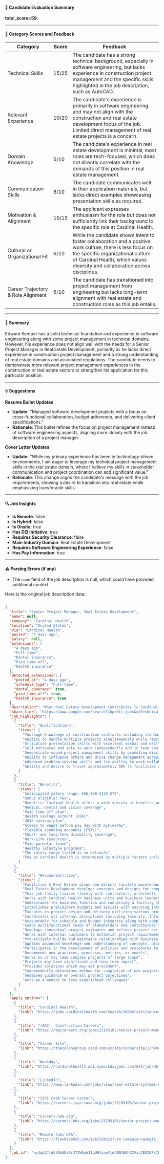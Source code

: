 #### 📄 Candidate Evaluation Summary

**total_score=59**:  

---

#### 🎯 Category Scores and Feedback

| Category                        | Score   | Feedback                                                                                                                                                                                                                         |
|---------------------------------|---------|----------------------------------------------------------------------------------------------------------------------------------------------------------------------------------------------------------------------------------|
| Technical Skills                | 15/25  | The candidate has a strong technical background, especially in software engineering, but lacks experience in construction project management and the specific skills highlighted in the job description, such as AutoCAD.          |
| Relevant Experience             | 10/20  | The candidate's experience is primarily in software engineering and may not align with the construction and real estate development focus of the job. Limited direct management of real estate projects is a concern.               |
| Domain Knowledge                | 5/10   | The candidate's experience in real estate development is minimal; most roles are tech-focused, which does not directly correlate with the demands of this position in real estate management.                                   |
| Communication Skills            | 8/10   | The candidate communicates well in their application materials, but lacks direct examples showcasing presentation skills as required.                                                                                             |
| Motivation & Alignment          | 10/15  | The applicant expresses enthusiasm for the role but does not sufficiently link their background to the specific role at Cardinal Health.                                                                                       |
| Cultural or Organizational Fit  | 6/10   | While the candidate shows intent to foster collaboration and a positive work culture, there is less focus on the specific organizational culture of Cardinal Health, which values diversity and collaboration across disciplines.  |
| Career Trajectory & Role Alignment | 5/10   | The candidate has transitioned into project management from engineering but lacks long-term alignment with real estate and construction roles as this job entails.                                                                  |

---

#### 🧾 Summary

Edward Kemper has a solid technical foundation and experience in software engineering along with some project management in technical domains. However, his experience does not align well with the needs for a Senior Project Manager in Real Estate Development, primarily as he lacks direct experience in construction project management and a strong understanding of real estate domains and associated regulations. The candidate needs to demonstrate more relevant project management experiences in the construction or real estate sectors to strengthen his application for this particular position.

---

#### 💡 Suggestions

**Resume Bullet Updates**  
- **Update**: "Managed software development projects with a focus on cross-functional collaboration, budget adherence, and delivering client specifications."
- **Rationale**: This bullet refines the focus on project management instead of software engineering aspects, aligning more closely with the job description of a project manager.

**Cover Letter Updates**  
- **Update**: "While my primary experience has been in technology-driven environments, I am eager to leverage my technical project management skills in the real estate domain, where I believe my skills in stakeholder communication and project coordination can add significant value."
- **Rationale**: This change aligns the candidate's message with the job requirements, showing a desire to transition into real estate while emphasizing transferable skills.

---

#### 🔍 Job Insights

- **Is Remote**: false  
- **Is Hybrid**: false  
- **Is Onsite**: true  
- **Has DEI Initiative**: true  
- **Requires Security Clearance**: false  
- **Main Industry Domain**: Real Estate Development  
- **Requires Software Engineering Experience**: false  
- **Has Pay Information**: true  

---

#### ⚠️ Parsing Errors (if any)

- The `name` field of the job description is null, which could have provided additional context.

Here is the original job description data:

```json

{
  "title": "Senior Project Manager, Real Estate Development",
  "name": null,
  "company": "Cardinal Health",
  "location": "United States",
  "via": "Cardinal Health",
  "posted": "4 days ago",
  "salary": null,
  "extensions": [
    "4 days ago",
    "Full-time",
    "Dental insurance",
    "Paid time off",
    "Health insurance"
  ],
  "detected_extensions": {
    "posted_at": "4 days ago",
    "schedule_type": "Full-time",
    "dental_coverage": true,
    "paid_time_off": true,
    "health_insurance": true
  },
  "description": "What Real Estate Development contributes to Cardinal Health\nFacilities & Real Estate plans and directs facility maintenance and food services as well as real estate activities including acquisitions, dispositions, leasing and property development.\n\nReal Estate Development develops concepts and designs for company facilities and manages property development projects within cost, time and quality requirements and constraints. This job family liaises closely with contractors, architects, and consultants during each phase of the project.\n\nResponsibilities\n\u2022 Works with Cardinal Health business units and business leaders to develop real estate projects that support their respective business functions.\n\u2022 Understands the business function and conceiving a facility that accommodates this function including corporate office, warehouses, pharmaceutical/medical products manufacturing and laboratories.\n\u2022 Establishes preliminary budgets and assists with securing internal capital approval after establishing a concept with support from internal and external design consultants.\n\u2022 Executes on project design and delivery utilizing various project delivery methods including Design/Build, Design/Bid/Build, and Construction Manager upon capital approval.\n\u2022 Coordinates all internal disciplines including Security, Information Technology, Quality & Regulatory, EH&S, Branding and Communications.\n\u2022 Accountable for schedule and budget integrity along with complete customer satisfaction.\n\u2022 Leads multifunctional teams of stakeholders and contributors to deliver large complex projects on time and under budget.\n\u2022 Develops conceptual project estimates and refines project estimates as the project concept is further developed.\n\u2022 Works with internal customers to establish project requirements, schedule and budget.\n\u2022 Pro-actively builds and maintains relationships with business leaders and independently interacts with outside facility partners and real estate providers.\n\nQualifications\n\u2022 Bachelor\u2019s degree in related field or equivalent work experience preferred\n\u2022 8+ years of experience in construction project management, project estimating and real estate development preferred\n\u2022 Strong working knowledge of Microsoft Office, Microsoft Project, Power Point, with some AutoCAD experience preferred\n\u2022 Strong technical knowledge of all building systems, structural, architectural, mechanical, electrical and fire suppression preferred\n\u2022 Thorough knowledge of construction contracts including standard contract clauses and AIA forms.\n\u2022 Ability to handle multiple projects simultaneously while reprioritizing as needs change.\n\u2022 Articulate presentation skills with excellent verbal and written communication at all levels\n\u2022 Self-motivated and able to work independently and in team environments\n\u2022 Demonstrate sound project management skills by promoting disciplined approach to stakeholders\n\u2022 Ability to influence others and drive change management across the organization\n\u2022 Advanced problem-solving skills and the ability to work collaboratively with a cross functional team to solve complex issues with innovative solutions\n\u2022 Ability and desire to travel approximately 50% to facilities and jobsites\n\nWhat is expected of you and others at this level\n\u2022 Applies advanced knowledge and understanding of concepts, principles, and technical capabilities to manage a wide variety of projects\n\u2022 Participates in the development of policies and procedures to achieve specific goals\n\u2022 Recommends new practices, processes, metrics, or models\n\u2022 Works on or may lead complex projects of large scope\n\u2022 Projects may have significant and long-term impact\n\u2022 Provides solutions which may set precedent\n\u2022 Independently determines method for completion of new projects\n\u2022 Receives guidance on overall project objectives\n\u2022 Acts as a mentor to less experienced colleagues\n\nAnticipated salary range: $86,400-$129,570\n\nBonus eligible: Yes\n\nBenefits: Cardinal Health offers a wide variety of benefits and programs to support health and well-being.\n\u2022 Medical, dental and vision coverage\n\u2022 Paid time off plan\n\u2022 Health savings account (HSA)\n\u2022 401k savings plan\n\u2022 Access to wages before pay day with myFlexPay\n\u2022 Flexible spending accounts (FSAs)\n\u2022 Short- and long-term disability coverage\n\u2022 Work-Life resources\n\u2022 Paid parental leave\n\u2022 Healthy lifestyle programs\n\nApplication window anticipated to close: 04/27/2025 *if interested in opportunity, please submit application as soon as possible.\n\nThe salary range listed is an estimate. Pay at Cardinal Health is determined by multiple factors including, but not limited to, a candidate\u2019s geographical location, relevant education, experience and skills and an evaluation of internal pay equity.\n\nCandidates who are back-to-work, people with disabilities, without a college degree, and Veterans are encouraged to apply.\n\nCardinal Health supports an inclusive workplace that values diversity of thought, experience and background. We celebrate the power of our differences to create better solutions for our customers by ensuring employees can be their authentic selves each day. Cardinal Health is an Equal Opportunity/Affirmative Action employer. All qualified applicants will receive consideration for employment without regard to race, religion, color, national origin, ancestry, age, physical or mental disability, sex, sexual orientation, gender identity/expression, pregnancy, veteran status, marital status, creed, status with regard to public assistance, genetic status or any other status protected by federal, state or local law.",
  "share_link": "https://www.google.com/search?ibp=htl;jobs&q=Technical+Project+Manager&htidocid=5pQHkZrgbMXrfja-AAAAAA%3D%3D&hl=en-US&shndl=37&shmd=H4sIAAAAAAAA_xWOuwrCQBBFsc0nWE0tmhXBRkufCIIYrMMmGXY3bGaWnUHyR_6mSXO7c84tfoviWiEFzvDK3GOr8LRkHeY1vNFGuIhaRTjjFyOnAUlhAw9uQNDm1gMT3JhdxOXRqyY5GCMSSzdjoS1bHgwTNjyanhuZpxZvM6Y4aevdfjuWidwKTjZ3gabgfaqqh0DwoaDYQTUfkD8tXuYhqgAAAA&shmds=v1_AQbUm97rMp8jyspAS3izEzyxJ-wm78SxXXFpujlfCYtFey5qyA&source=sh/x/job/li/m1/1#fpstate=tldetail&htivrt=jobs&htiq=Technical+Project+Manager&htidocid=5pQHkZrgbMXrfja-AAAAAA%3D%3D",
  "job_highlights": [
    {
      "title": "Qualifications",
      "items": [
        "Thorough knowledge of construction contracts including standard contract clauses and AIA forms",
        "Ability to handle multiple projects simultaneously while reprioritizing as needs change",
        "Articulate presentation skills with excellent verbal and written communication at all levels",
        "Self-motivated and able to work independently and in team environments",
        "Demonstrate sound project management skills by promoting disciplined approach to stakeholders",
        "Ability to influence others and drive change management across the organization",
        "Advanced problem-solving skills and the ability to work collaboratively with a cross functional team to solve complex issues with innovative solutions",
        "Ability and desire to travel approximately 50% to facilities and jobsites"
      ]
    },
    {
      "title": "Benefits",
      "items": [
        "Anticipated salary range: $86,400-$129,570",
        "Bonus eligible: Yes",
        "Benefits: Cardinal Health offers a wide variety of benefits and programs to support health and well-being",
        "Medical, dental and vision coverage",
        "Paid time off plan",
        "Health savings account (HSA)",
        "401k savings plan",
        "Access to wages before pay day with myFlexPay",
        "Flexible spending accounts (FSAs)",
        "Short- and long-term disability coverage",
        "Work-Life resources",
        "Paid parental leave",
        "Healthy lifestyle programs",
        "The salary range listed is an estimate",
        "Pay at Cardinal Health is determined by multiple factors including, but not limited to, a candidate\u2019s geographical location, relevant education, experience and skills and an evaluation of internal pay equity"
      ]
    },
    {
      "title": "Responsibilities",
      "items": [
        "Facilities & Real Estate plans and directs facility maintenance and food services as well as real estate activities including acquisitions, dispositions, leasing and property development",
        "Real Estate Development develops concepts and designs for company facilities and manages property development projects within cost, time and quality requirements and constraints",
        "This job family liaises closely with contractors, architects, and consultants during each phase of the project",
        "Works with Cardinal Health business units and business leaders to develop real estate projects that support their respective business functions",
        "Understands the business function and conceiving a facility that accommodates this function including corporate office, warehouses, pharmaceutical/medical products manufacturing and laboratories",
        "Establishes preliminary budgets and assists with securing internal capital approval after establishing a concept with support from internal and external design consultants",
        "Executes on project design and delivery utilizing various project delivery methods including Design/Build, Design/Bid/Build, and Construction Manager upon capital approval",
        "Coordinates all internal disciplines including Security, Information Technology, Quality & Regulatory, EH&S, Branding and Communications",
        "Accountable for schedule and budget integrity along with complete customer satisfaction",
        "Leads multifunctional teams of stakeholders and contributors to deliver large complex projects on time and under budget",
        "Develops conceptual project estimates and refines project estimates as the project concept is further developed",
        "Works with internal customers to establish project requirements, schedule and budget",
        "Pro-actively builds and maintains relationships with business leaders and independently interacts with outside facility partners and real estate providers",
        "Applies advanced knowledge and understanding of concepts, principles, and technical capabilities to manage a wide variety of projects",
        "Participates in the development of policies and procedures to achieve specific goals",
        "Recommends new practices, processes, metrics, or models",
        "Works on or may lead complex projects of large scope",
        "Projects may have significant and long-term impact",
        "Provides solutions which may set precedent",
        "Independently determines method for completion of new projects",
        "Receives guidance on overall project objectives",
        "Acts as a mentor to less experienced colleagues"
      ]
    }
  ],
  "apply_options": [
    {
      "title": "Cardinal Health",
      "link": "https://jobs.cardinalhealth.com/Search/JobDetails/senior-project-manager-real-estate-development/ebd35d9c-926c-4b0a-880c-68c8e9546b27?utm_campaign=google_jobs_apply&utm_source=google_jobs_apply&utm_medium=organic"
    },
    {
      "title": "(AGC), Construction Careers",
      "link": "https://agccareers.org/jobs/21195105/senior-project-manager-real-estate-development?utm_campaign=google_jobs_apply&utm_source=google_jobs_apply&utm_medium=organic"
    },
    {
      "title": "Career Site",
      "link": "https://thecolonygroup.csod.com/ux/ats/careersite/1/home/requisition/123?c=thecolonygroup&lang%5B0%5D=en-US&lang%5B1%5D=en-US&lang%5B2%5D=en-US&utm_campaign=google_jobs_apply&utm_source=google_jobs_apply&utm_medium=organic"
    },
    {
      "title": "Workday",
      "link": "https://cardinalhealth.wd1.myworkdayjobs.com/EXT/job/US-Nationwide-FIELD/Senior-Project-Manager--Real-Estate-Development_20157925?utm_campaign=google_jobs_apply&utm_source=google_jobs_apply&utm_medium=organic"
    },
    {
      "title": "LinkedIn",
      "link": "https://www.linkedin.com/jobs/view/real-estate-systems-manager-at-legacy-commercial-property-4189982409?utm_campaign=google_jobs_apply&utm_source=google_jobs_apply&utm_medium=organic"
    },
    {
      "title": "ISPE CaSA Career Center",
      "link": "https://careers.ispe-casa.org/jobs/21195105/senior-project-manager-real-estate-development?utm_campaign=google_jobs_apply&utm_source=google_jobs_apply&utm_medium=organic"
    },
    {
      "title": "Careers.hda.org",
      "link": "https://careers.hda.org/jobs/21195105/senior-project-manager-real-estate-development?utm_campaign=google_jobs_apply&utm_source=google_jobs_apply&utm_medium=organic"
    },
    {
      "title": "Remote Jobs USA",
      "link": "https://flexhirehub.com/job/528622?utm_campaign=google_jobs_apply&utm_source=google_jobs_apply&utm_medium=organic"
    }
  ],
  "job_id": "eyJqb2JfdGl0bGUiOiJTZW5pb3IgUHJvamVjdCBNYW5hZ2VyLCBSZWFsIEVzdGF0ZSBEZXZlbG9wbWVudCIsImNvbXBhbnlfbmFtZSI6IkNhcmRpbmFsIEhlYWx0aCIsImFkZHJlc3NfY2l0eSI6IlVuaXRlZCBTdGF0ZXMiLCJodGlkb2NpZCI6IjVwUUhrWnJnYk1YcmZqYS1BQUFBQUE9PSIsInV1bGUiOiJ3K0NBSVFJQ0lOVlc1cGRHVmtJRk4wWVhSbGN3In0="
}